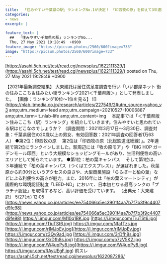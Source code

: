 ```yaml
---
title:  「住みやすい千葉県の駅」ランキングNo.1が決定！　「印西牧の原」を抑えて3年連続で1位に輝いたのは？  ★2  
categories:
- news
excerpt: |
  
feature_text: |
  ##  「住みやすい千葉県の駅」ランキングNo...
  Thu, 27 May 2021 19:28:49  +0900
feature_image: "https://picsum.photos/2560/600?image=733"
image: "https://picsum.photos/2560/600?image=733"
---
```


[https://asahi.5ch.net/test/read.cgi/newsplus/1622111329/](https://asahi.5ch.net/test/read.cgi/newsplus/1622111329/)
posted on Thu, 27 May 2021 19:28:49  +0900

<!--more-->

【2021年最新調査結果】 大東建託は居住満足度調査を行い「いい部屋ネット 街の住みここち＆住みたい街ランキング2021＜千葉県版＞」として発表しました。 【画像：ランキング10位〜1位を見る】 ![](https://nlab.itmedia.co.jp/research/articles/227549/2#utm_source=yahoo_v3 amp;utm_medium=feed amp;utm_campaign=20210527-10006887 amp;utm_term=it_nlab-life amp;utm_content=img 　本記事では「＜千葉県版＞住みここち（駅）ランキング」を紹介していきます。住みやすいと思われている駅はどこなのでしょうか？ （調査期間：2021年3月17日〜3月30日、調査対象：千葉県居住の20歳以上の男女、有効回答数：2021年調査の回答者1万63人） ●第2位：印西牧の原 　第2位は「印西牧の原（北総鉄道北総線）」。2年連続で第2位にランクインしました。駅周辺には「牧の原モア」や「BIG HOP ガーデンモール印西」という大規模なショッピングモールがあり、生活利便性の高いエリアとして知られています。 ●第1位：柏の葉キャンパス 　そして第1位は、３年連続で「柏の葉キャンパス（つくばエクスプレス）」が選ばれました。秋葉原から約30分というアクセスの良さや、大型商業施設「ららぽーと柏の葉」などによる利便性の高さが魅力。また、2016年には「柏の葉スマートシティ」が国際的な環境認証制度「LEED-ND」において、日本初となる最高ランクの「プラチナ認証」を取得するなど、高い評価を受けています。 （出典元：大東建託） 5/27(木) 12:05 [https://news.yahoo.co.jp/articles/ee754066a5ec3901f4aa7b7f7b3f9c4407d9fe98](https://news.yahoo.co.jp/articles/ee754066a5ec3901f4aa7b7f7b3f9c4407d9fe98) https://i.imgur.com/M10q1BK.jpg [https://i.imgur.com/TiuTSt6.jpg](https://i.imgur.com/TiuTSt6.jpg) https://i.imgur.com/NfafTzs.jpg [https://i.imgur.com/rIMJpEv.jpg](https://i.imgur.com/rIMJpEv.jpg) https://i.imgur.com/z3Qy9ad.jpg [https://i.imgur.com/3rDfh8s.jpg](https://i.imgur.com/3rDfh8s.jpg) https://i.imgur.com/o7zV5K2.jpg [https://i.imgur.com/W4upPy8.jpg](https://i.imgur.com/W4upPy8.jpg) https://i.imgur.com/RAyUEgF.jpg) 前スレ https://asahi.5ch.net/test/read.cgi/newsplus/1622087286/
